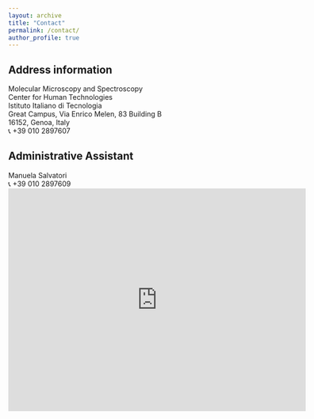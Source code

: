 ```yaml
---
layout: archive
title: "Contact"
permalink: /contact/
author_profile: true
---
```


<h2> Address information </h2>
Molecular Microscopy and Spectroscopy <br>
Center for Human Technologies <br>
Istituto Italiano di Tecnologia <br>
Great Campus, Via Enrico Melen, 83 Building B <br>
16152, Genoa, Italy <br>
&#128222 +39 010 2897607 <br>

<h2> Administrative Assistant </h2>
Manuela Salvatori <br>
&#128222 +39 010 2897609 <br>

<iframe src="https://www.google.com/maps/embed?pb=!1m18!1m12!1m3!1d2482.401719507159!2d-0.13461968475715028!3d51.52419131729711!2m3!1f0!2f0!3f0!3m2!1i1024!2i768!4f13.1!3m3!1m2!1s0x48761b2f0b35b5bf%3A0xa697ae4cc2b7a4db!2sMRC%20Laboratory%20for%20Molecular%20Cell%20Biology!5e0!3m2!1sen!2suk!4v1582495676071!5m2!1sen!2suk" width="600" height="450" frameborder="0" style="border:0;" allowfullscreen=""></iframe>

<!--- <img src="{{ "LMCB.jpg" | prepend: "/images/" | prepend: base_path }}" alt=""> --->
